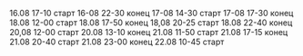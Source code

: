 16.08 17-10 старт
16-08 22-30 конец
17-08 14-30 старт
17-08 17-30 конец
18.08 12-00 старт
18.08 17-50 конец
18,08 20-25 старт
18.08 22-40 конец
20,08 12-00 старт
20.08 13-10 конец
21.08 11-50 старт
21.08 17-15 конец
21.08 20-40 старт
21.08 23-00 конец
22.08 10-45 старт